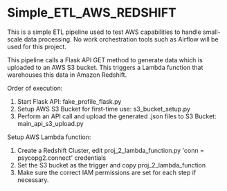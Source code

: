 # Simple_ETL_AWS_REDSHIFT
This is a simple ETL pipeline used to test AWS capabilities to handle small-scale data processing. No work orchestration tools such as Airflow will be used for this project.

This pipeline calls a Flask API GET method to generate data which is uploaded to an AWS S3 bucket. This triggers a Lambda function that warehouses this data in Amazon Redshift.

Order of execution:

1. Start Flask API: fake_profile_flask.py
2. Setup AWS S3 Bucket for first-time use: s3_bucket_setup.py
3. Perform an API call and upload the generated .json files to S3 Bucket: main_api_s3_upload.py

Setup AWS Lambda function:
1. Create a Redshift Cluster, edit proj_2_lambda_function.py 'conn = psycopg2.connect' credentials
2. Set the S3 bucket as the trigger and copy proj_2_lambda_function
3. Make sure the correct IAM permissions are set for each step if necessary.
